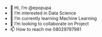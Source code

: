 - 👋 Hi, I’m @epopupa
- 👀 I’m interested in Data Science 
- 🌱 I’m currently learning Machine Learning 
- 💞️ I’m looking to collaborate on Project 
- 📫 How to reach me 08029797981

<!---
epopupa/epopupa is a ✨ special ✨ repository because its `README.md` (this file) appears on your GitHub profile.
You can click the Preview link to take a look at your changes.
--->
